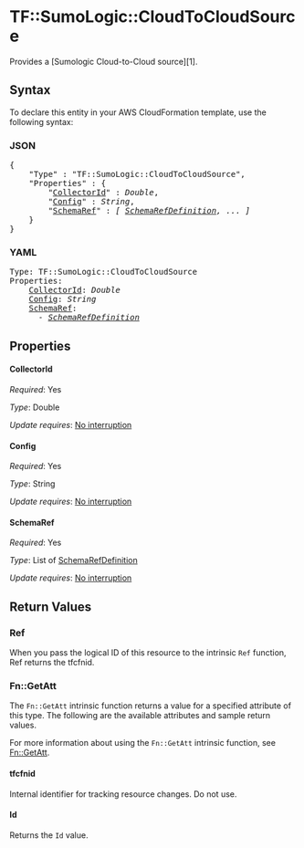 # TF::SumoLogic::CloudToCloudSource

Provides a [Sumologic Cloud-to-Cloud source][1].

## Syntax

To declare this entity in your AWS CloudFormation template, use the following syntax:

### JSON

<pre>
{
    "Type" : "TF::SumoLogic::CloudToCloudSource",
    "Properties" : {
        "<a href="#collectorid" title="CollectorId">CollectorId</a>" : <i>Double</i>,
        "<a href="#config" title="Config">Config</a>" : <i>String</i>,
        "<a href="#schemaref" title="SchemaRef">SchemaRef</a>" : <i>[ <a href="schemarefdefinition.md">SchemaRefDefinition</a>, ... ]</i>
    }
}
</pre>

### YAML

<pre>
Type: TF::SumoLogic::CloudToCloudSource
Properties:
    <a href="#collectorid" title="CollectorId">CollectorId</a>: <i>Double</i>
    <a href="#config" title="Config">Config</a>: <i>String</i>
    <a href="#schemaref" title="SchemaRef">SchemaRef</a>: <i>
      - <a href="schemarefdefinition.md">SchemaRefDefinition</a></i>
</pre>

## Properties

#### CollectorId

_Required_: Yes

_Type_: Double

_Update requires_: [No interruption](https://docs.aws.amazon.com/AWSCloudFormation/latest/UserGuide/using-cfn-updating-stacks-update-behaviors.html#update-no-interrupt)

#### Config

_Required_: Yes

_Type_: String

_Update requires_: [No interruption](https://docs.aws.amazon.com/AWSCloudFormation/latest/UserGuide/using-cfn-updating-stacks-update-behaviors.html#update-no-interrupt)

#### SchemaRef

_Required_: Yes

_Type_: List of <a href="schemarefdefinition.md">SchemaRefDefinition</a>

_Update requires_: [No interruption](https://docs.aws.amazon.com/AWSCloudFormation/latest/UserGuide/using-cfn-updating-stacks-update-behaviors.html#update-no-interrupt)

## Return Values

### Ref

When you pass the logical ID of this resource to the intrinsic `Ref` function, Ref returns the tfcfnid.

### Fn::GetAtt

The `Fn::GetAtt` intrinsic function returns a value for a specified attribute of this type. The following are the available attributes and sample return values.

For more information about using the `Fn::GetAtt` intrinsic function, see [Fn::GetAtt](https://docs.aws.amazon.com/AWSCloudFormation/latest/UserGuide/intrinsic-function-reference-getatt.html).

#### tfcfnid

Internal identifier for tracking resource changes. Do not use.

#### Id

Returns the <code>Id</code> value.

